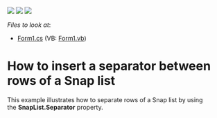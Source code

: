 <!-- default badges list -->
![](https://img.shields.io/endpoint?url=https://codecentral.devexpress.com/api/v1/VersionRange/128608714/14.2.4%2B)
[![](https://img.shields.io/badge/Open_in_DevExpress_Support_Center-FF7200?style=flat-square&logo=DevExpress&logoColor=white)](https://supportcenter.devexpress.com/ticket/details/T191681)
[![](https://img.shields.io/badge/📖_How_to_use_DevExpress_Examples-e9f6fc?style=flat-square)](https://docs.devexpress.com/GeneralInformation/403183)
<!-- default badges end -->
<!-- default file list -->
*Files to look at*:

* [Form1.cs](./CS/SnapSeparatorExample/Form1.cs) (VB: [Form1.vb](./VB/SnapSeparatorExample/Form1.vb))
<!-- default file list end -->
# How to insert a separator between rows of a Snap list


This example illustrates how to separate rows of a Snap list by using the <strong>SnapList.Separator</strong> property.

<br/>



